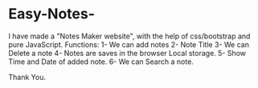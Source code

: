 # Easy-Notes-

I have made a "Notes Maker website", with the help of css/bootstrap and pure JavaScript.
Functions:
 1- We can add notes 
 2- Note Title
 3- We can Delete a note
 4- Notes are saves in the browser Local storage.
 5- Show Time and Date of added note.
 6- We can Search a note. 
 
 
 Thank You.
